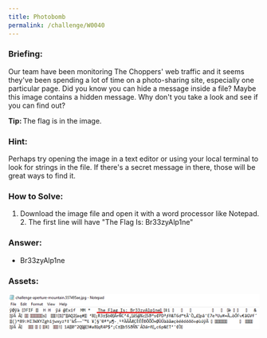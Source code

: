 ```yaml
---
title: Photobomb
permalink: /challenge/W0040
---
```


### Briefing: 
Our team have been monitoring The Choppers' web traffic and it seems they've been spending a lot of time on a photo-sharing site, especially one particular page. Did you know you can hide a message inside a file? Maybe this image contains a hidden message. Why don't you take a look and see if you can find out? 

**Tip:** The flag is in the image. 

### Hint:
Perhaps try opening the image in a text editor or using your local terminal to look for strings in the file. If there's a secret message in there, those will be great ways to find it.

### How to Solve: 
1. Download the image file and open it with a word processor like Notepad. 
    2. The first line will have "The Flag Is: Br33zyAlp1ne"

### Answer:
- Br33zyAlp1ne

### Assets:
<img src="../../assets/img/headquarters_l4/W0040.png" alt="Notepad Example">